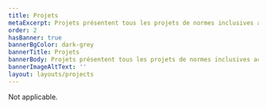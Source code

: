 ```yaml
---
title: Projets
metaExcerpt: Projets présentent tous les projets de normes inclusives actuellement étudiés par l’IDRC.
order: 2
hasBanner: true
bannerBgColor: dark-grey
bannerTitle: Projets
bannerBody: Projets présentent tous les projets de normes inclusives actuellement étudiés par l’IDRC.
bannerImageAltText: ''
layout: layouts/projects
---
```

Not applicable.
